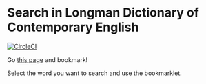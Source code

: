 # Search in Longman Dictionary of Contemporary English

[![CircleCI](https://circleci.com/gh/cohei/search-in-longman.svg?style=svg)](https://circleci.com/gh/cohei/search-in-longman)

Go [this page](https://cohei.github.io/search-in-longman/index.html) and bookmark!

Select the word you want to search and use the bookmarklet.
